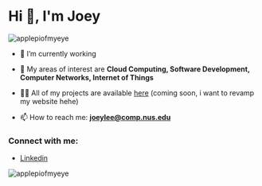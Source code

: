 # Hi 👋, I'm Joey
<p align="left"> <img src="https://komarev.com/ghpvc/?username=applepiofmyeye&label=Profile%20views&color=0e75b6&style=flat" alt="applepiofmyeye" /> </p>


- 🌱 I’m currently working

- 🥽 My areas of interest are **Cloud Computing, Software Development, Computer Networks, Internet of Things**
  
- 👨‍💻 All of my projects are available [here]() (coming soon, i want to revamp my website hehe)
  
- 📫 How to reach me: **joeylee@comp.nus.edu**


<!--
**applepiofmyeye/applepiofmyeye** is a ✨ _special_ ✨ repository because its `README.md` (this file) appears on your GitHub profile.

Here are some ideas to get you started:

- 🔭 I’m currently working on ...
- 🌱 I’m currently learning ...
- 👯 I’m looking to collaborate on ...
- 🤔 I’m looking for help with ...
- 💬 Ask me about ...
- 📫 How to reach me: ...
- 😄 Pronouns: ...
- ⚡ Fun fact: ...
-->

### Connect with me:

- [Linkedin](https://www.linkedin.com/in/joeylleyi)
  

<p><img align="left" src="https://github-readme-stats.vercel.app/api/top-langs?username=applepiofmyeye&show_icons=true&locale=en&layout=compact" alt="applepiofmyeye" /></p>
